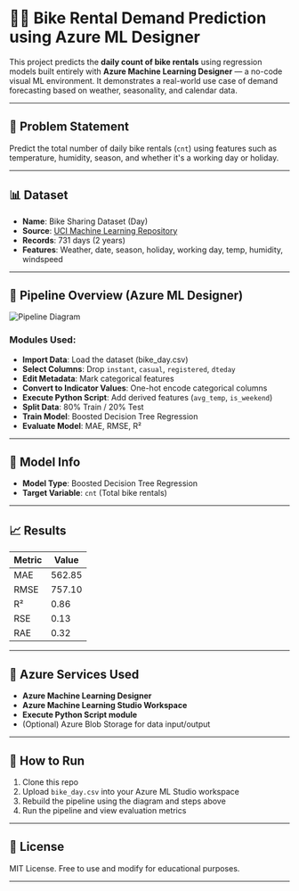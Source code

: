 # 🚴‍♂️ Bike Rental Demand Prediction using Azure ML Designer

This project predicts the **daily count of bike rentals** using regression models built entirely with **Azure Machine Learning Designer** — a no-code visual ML environment. It demonstrates a real-world use case of demand forecasting based on weather, seasonality, and calendar data.

---

## 📌 Problem Statement

Predict the total number of daily bike rentals (`cnt`) using features such as temperature, humidity, season, and whether it's a working day or holiday.

---

## 📊 Dataset

- **Name**: Bike Sharing Dataset (Day)
- **Source**: [UCI Machine Learning Repository](https://archive.ics.uci.edu/ml/datasets/Bike+Sharing+Dataset)
- **Records**: 731 days (2 years)
- **Features**: Weather, date, season, holiday, working day, temp, humidity, windspeed

---

## 🧪 Pipeline Overview (Azure ML Designer)

![Pipeline Diagram](pipeline/pipeline-diagram.png)

### Modules Used:
- **Import Data**: Load the dataset (bike_day.csv)
- **Select Columns**: Drop `instant`, `casual`, `registered`, `dteday`
- **Edit Metadata**: Mark categorical features
- **Convert to Indicator Values**: One-hot encode categorical columns
- **Execute Python Script**: Add derived features (`avg_temp`, `is_weekend`)
- **Split Data**: 80% Train / 20% Test
- **Train Model**: Boosted Decision Tree Regression
- **Evaluate Model**: MAE, RMSE, R²

---

## 🧠 Model Info

- **Model Type**: Boosted Decision Tree Regression
- **Target Variable**: `cnt` (Total bike rentals)

---

## 📈 Results

| Metric | Value |
|--------|-------|
| MAE    | 562.85 |
| RMSE   | 757.10 |
| R²     | 0.86 |
| RSE    | 0.13 |
| RAE    | 0.32 |

---

## 🧰 Azure Services Used

- **Azure Machine Learning Designer**
- **Azure Machine Learning Studio Workspace**
- **Execute Python Script module**
- (Optional) Azure Blob Storage for data input/output

---

## 🧾 How to Run

1. Clone this repo
2. Upload `bike_day.csv` into your Azure ML Studio workspace
3. Rebuild the pipeline using the diagram and steps above
4. Run the pipeline and view evaluation metrics

---

## 📄 License

MIT License. Free to use and modify for educational purposes.

---

